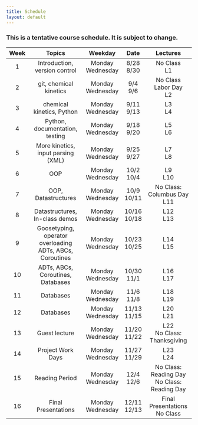 ```yaml
---
title: Schedule
layout: default
---
```


### This is a tentative course schedule.  It is subject to change.

| Week  | Topics                                                        | Weekday               | Date             | Lectures                                           |
| :---: | :---:                                                         | :---:                 | :---:            | :---:                                              |
| 1     | Introduction, version control                                 | Monday <br> Wednesday | 8/28 <br> 8/30   | No Class <br> L1                                   |
| 2     | git, chemical kinetics                                        | Monday <br> Wednesday | 9/4 <br> 9/6     | No Class  Labor Day <br> L2                        |
| 3     | chemical kinetics, Python                                     | Monday <br> Wednesday | 9/11 <br> 9/13   | L3 <br> L4                                         |
| 4     | Python, documentation, testing                                | Monday <br> Wednesday | 9/18 <br> 9/20   | L5 <br> L6                                         |
| 5     | More kinetics, input parsing (XML)                            | Monday <br> Wednesday | 9/25 <br> 9/27   | L7 <br> L8                                         |
| 6     | OOP                                                           | Monday <br> Wednesday | 10/2 <br> 10/4   | L9 <br> L10                                        |
| 7     | OOP, Datastructures                                           | Monday <br> Wednesday | 10/9 <br> 10/11  | No Class:  Columbus Day <br> L11                   |
| 8     | Datastructures, In-class demos                                | Monday <br> Wednesday | 10/16 <br> 10/18 | L12 <br> L13                                       |
| 9     | Goosetyping, operator overloading <br> ADTs, ABCs, Coroutines | Monday <br> Wednesday | 10/23 <br> 10/25 | L14 <br> L15                                       |
| 10    | ADTs, ABCs, Coroutines, <br> Databases                        | Monday <br> Wednesday | 10/30 <br> 11/1  | L16 <br> L17                                       |
| 11    | Databases                                                     | Monday <br> Wednesday | 11/6 <br> 11/8   | L18 <br> L19                                       |
| 12    | Databases                                                     | Monday <br> Wednesday | 11/13 <br> 11/15 | L20 <br> L21                                       |
| 13    | Guest lecture                                                 | Monday <br> Wednesday | 11/20 <br> 11/22 | L22 <br> No Class:  Thanksgiving                   |
| 14    | Project Work Days                                             | Monday <br> Wednesday | 11/27 <br> 11/29 | L23 <br> L24                                       |
| 15    | Reading Period                                                | Monday <br> Wednesday | 12/4 <br> 12/6   | No Class:  Reading Day <br> No Class:  Reading Day |
| 16    | Final Presentations                                           | Monday <br> Wednesday | 12/11 <br> 12/13 | Final Presentations <br> No Class                  |

